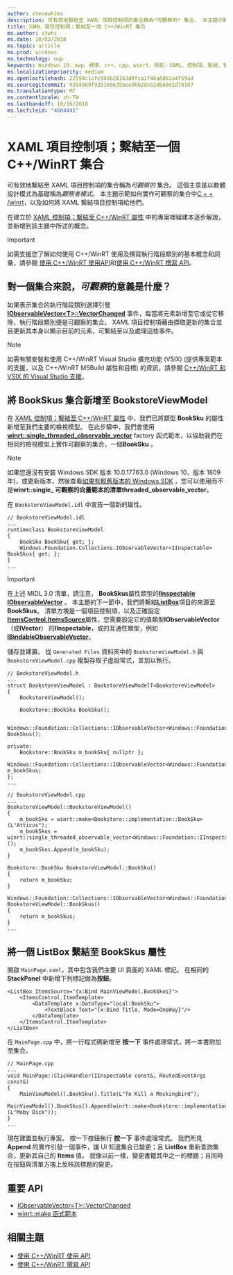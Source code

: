 ```yaml
---
author: stevewhims
description: 可有效地繫結至 XAML 項目控制項的集合稱為*可觀察的* 集合。 本主題示範實作和使用可觀察集合的方法，以及如何將 XAML 項目控制項繫結至它。
title: XAML 項目控制項；繫結至一個 C++/WinRT 集合
ms.author: stwhi
ms.date: 10/03/2018
ms.topic: article
ms.prod: windows
ms.technology: uwp
keywords: Windows 10、uwp、標準、c++、cpp、winrt、投影、XAML、控制項、繫結、集合
ms.localizationpriority: medium
ms.openlocfilehash: 22594c1cfc503b28163d9fca1f46a6861a4f59ad
ms.sourcegitcommit: 9354909f9351b9635bee9bb2dc62db60d2d70107
ms.translationtype: MT
ms.contentlocale: zh-TW
ms.lasthandoff: 10/16/2018
ms.locfileid: "4684441"
---
```

# <a name="xaml-items-controls-bind-to-a-cwinrt-collection"></a>XAML 項目控制項；繫結至一個 C++/WinRT 集合

可有效地繫結至 XAML 項目控制項的集合稱為*可觀察的* 集合。 這個主意是以軟體設計模式為基礎稱為*觀察者模式*。 本主題示範如何實作可觀察的集合中[C + + /winrt](/windows/uwp/cpp-and-winrt-apis/intro-to-using-cpp-with-winrt)，以及如何將 XAML 繫結項目控制項給他們。

在建立於 [XAML 控制項；繫結至 C++/WinRT 屬性](binding-property.md) 中的專案裡組建本逐步解說，並新增到該主題中所述的概念。

> [!IMPORTANT]
> 如需支援您了解如何使用 C++/WinRT 使用及撰寫執行階段類別的基本概念和詞彙，請參閱 [使用 C++/WinRT 使用API](consume-apis.md)和[使用 C++/WinRT 撰寫 API](author-apis.md)。

## <a name="what-does-observable-mean-for-a-collection"></a>對一個集合來說，*可觀察*的意義是什麼？
如果表示集合的執行階段類別選擇引發 [**IObservableVector&lt;T&gt;::VectorChanged**](/uwp/api/windows.foundation.collections.iobservablevector-1.vectorchanged) 事件，每當將元素新增至它或從它移除，執行階段類別便是可觀察的集合。 XAML 項目控制項藉由擷取更新的集合並且更新其本身以顯示目前的元素，可繫結至以及處理這些事件。

> [!NOTE]
> 如需有關安裝和使用 C++/WinRT Visual Studio 擴充功能 (VSIX) (提供專案範本的支援，以及 C++/WinRT MSBuild 屬性和目標) 的資訊，請參閱 [C++/WinRT 和 VSIX 的 Visual Studio 支援](intro-to-using-cpp-with-winrt.md#visual-studio-support-for-cwinrt-and-the-vsix)。

## <a name="add-a-bookskus-collection-to-bookstoreviewmodel"></a>將 **BookSkus** 集合新增至 **BookstoreViewModel**

在 [XAML 控制項；繫結至 C++/WinRT 屬性](binding-property.md) 中，我們已將類型 **BookSku** 的屬性新增至我們主要的檢視模型。 在此步驟中，我們會使用[**winrt::single_threaded_observable_vector**](/uwp/cpp-ref-for-winrt/single-threaded-observable-vector) factory 函式範本，以協助我們在相同的檢視模型上實作可觀察的集合，一個**BookSku** 。

> [!NOTE]
> 如果您還沒有安裝 Windows SDK 版本 10.0.17763.0 (Windows 10，版本 1809年)，或更新版本，然後查看[如果有較舊版本的 Windows SDK](/uwp/cpp-ref-for-winrt/single-threaded-observable-vector#if-you-have-an-older-version-of-the-windows-sdk) ，您可以使用而不是**winrt::single_ 可觀察的向量範本的清單threaded_observable_vector**。

在 `BookstoreViewModel.idl` 中宣告一個新的屬性。

```idl
// BookstoreViewModel.idl
...
runtimeclass BookstoreViewModel
{
    BookSku BookSku{ get; };
    Windows.Foundation.Collections.IObservableVector<IInspectable> BookSkus{ get; };
}
...
```

> [!IMPORTANT]
> 在上述 MIDL 3.0 清單，請注意， **BookSkus**屬性類型的[**IInspectable**](/windows/desktop/api/inspectable/nn-inspectable-iinspectable) [**IObservableVector**](/uwp/api/windows.foundation.collections.ivector_t_) 。 本主題的下一節中，我們將繫結[**ListBox**](/uwp/api/windows.ui.xaml.controls.listbox)項目的來源至**BookSkus**。 清單方塊是一個項目控制項，以及正確設定[**ItemsControl.ItemsSource**](/uwp/api/windows.ui.xaml.controls.itemscontrol.itemssource)屬性，您需要設定它的值類型**IObservableVector** （或**IVector**） 的**IInspectable**，或的互通性類型，例如[**IBindableObservableVector**](/uwp/api/windows.ui.xaml.interop.ibindableobservablevector)。

儲存並建置。 從 `Generated Files` 資料夾中的 `BookstoreViewModel.h` 與 `BookstoreViewModel.cpp` 複製存取子虛設常式，並加以執行。

```cppwinrt
// BookstoreViewModel.h
...
struct BookstoreViewModel : BookstoreViewModelT<BookstoreViewModel>
{
    BookstoreViewModel();

    Bookstore::BookSku BookSku();

    Windows::Foundation::Collections::IObservableVector<Windows::Foundation::IInspectable> BookSkus();

private:
    Bookstore::BookSku m_bookSku{ nullptr };
    Windows::Foundation::Collections::IObservableVector<Windows::Foundation::IInspectable> m_bookSkus;
};
...
```

```cppwinrt
// BookstoreViewModel.cpp
...
BookstoreViewModel::BookstoreViewModel()
{
    m_bookSku = winrt::make<Bookstore::implementation::BookSku>(L"Atticus");
    m_bookSkus = winrt::single_threaded_observable_vector<Windows::Foundation::IInspectable>();
    m_bookSkus.Append(m_bookSku);
}

Bookstore::BookSku BookstoreViewModel::BookSku()
{
    return m_bookSku;
}

Windows::Foundation::Collections::IObservableVector<Windows::Foundation::IInspectable> BookstoreViewModel::BookSkus()
{
    return m_bookSkus;
}
...
```

## <a name="bind-a-listbox-to-the-bookskus-property"></a>將一個 ListBox 繫結至 **BookSkus** 屬性
開啟 `MainPage.xaml`，其中包含我們主要 UI 頁面的 XAML 標記。 在相同的 **StackPanel** 中新增下列標記做為**按鈕**。

```xaml
<ListBox ItemsSource="{x:Bind MainViewModel.BookSkus}">
    <ItemsControl.ItemTemplate>
        <DataTemplate x:DataType="local:BookSku">
            <TextBlock Text="{x:Bind Title, Mode=OneWay}"/>
        </DataTemplate>
    </ItemsControl.ItemTemplate>
</ListBox>
```

在 `MainPage.cpp` 中，將一行程式碼新增至 **按一下** 事件處理常式，將一本書附加至集合。

```cppwinrt
// MainPage.cpp
...
void MainPage::ClickHandler(IInspectable const&, RoutedEventArgs const&)
{
    MainViewModel().BookSku().Title(L"To Kill a Mockingbird");
    MainViewModel().BookSkus().Append(winrt::make<Bookstore::implementation::BookSku>(L"Moby Dick"));
}
...
```

現在建置並執行專案。 按一下按鈕執行 **按一下** 事件處理常式。 我們所見 **Append** 的實作引發一個事件，讓 UI 知道集合已變更；且 **ListBox** 重新查詢集合，更新其自己的 **Items** 值。 就像以前一樣，變更書籍其中之一的標題；且同時在按鈕與清單方塊上反映該標題的變更。

## <a name="important-apis"></a>重要 API
* [IObservableVector&lt;T&gt;::VectorChanged](/uwp/api/windows.foundation.collections.iobservablevector-1.vectorchanged)
* [winrt::make 函式範本](/uwp/cpp-ref-for-winrt/make)

## <a name="related-topics"></a>相關主題
* [使用 C++/WinRT 使用 API ](consume-apis.md)
* [使用 C++/WinRT 撰寫 API ](author-apis.md)
